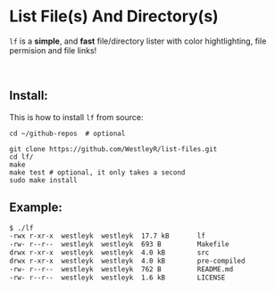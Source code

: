 # List File(s) And Directory(s)

`lf` is a **simple**, and **fast** file/directory lister with color hightlighting, file permision and file links!

<br>

## Install:

This is how to install `lf` from source:

```
cd ~/github-repos  # optional

git clone https://github.com/WestleyR/list-files.git
cd lf/
make
make test # optional, it only takes a second
sudo make install
```

## Example:

```bash
$ ./lf 
-rwx r-xr-x  westleyk  westleyk  17.7 kB       lf
-rw- r--r--  westleyk  westleyk  693 B         Makefile
drwx r-xr-x  westleyk  westleyk  4.0 kB        src
drwx r-xr-x  westleyk  westleyk  4.0 kB        pre-compiled
-rw- r--r--  westleyk  westleyk  762 B         README.md
-rw- r--r--  westleyk  westleyk  1.6 kB        LICENSE
```

<br>
